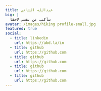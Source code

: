 ```yaml
---
title: عبدالله الثاني
bio: |
  سأكتب عن نفسي لاحقاً
avatar: /images/hiking profile-small.jpg
featured: true
social:
  - title: linkedin
    url: https://abd.la/in
  - title: github
    url: https://github.com
  - title: github
    url: https://github.com
  - title: github
    url: https://github.com
  - title: github
    url: https://github.com
---
```

